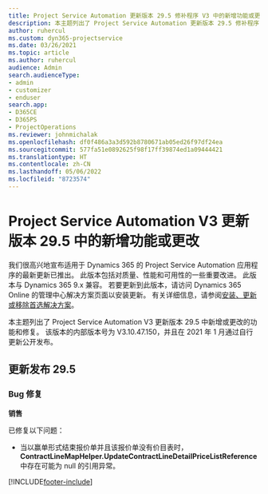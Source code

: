 ```yaml
---
title: Project Service Automation 更新版本 29.5 修补程序 V3 中的新增功能或更改
description: 本主题列出了 Project Service Automation 更新版本 29.5 修补程序 V3 中推出的功能和修复。
author: ruhercul
ms.custom: dyn365-projectservice
ms.date: 03/26/2021
ms.topic: article
ms.author: ruhercul
audience: Admin
search.audienceType:
- admin
- customizer
- enduser
search.app:
- D365CE
- D365PS
- ProjectOperations
ms.reviewer: johnmichalak
ms.openlocfilehash: df0f486a3a3d592b8780671ab05ed26f97df24ea
ms.sourcegitcommit: 577fa51e0892625f98f17ff39874ed1a09444421
ms.translationtype: HT
ms.contentlocale: zh-CN
ms.lasthandoff: 05/06/2022
ms.locfileid: "8723574"
---
```

# <a name="whats-new-or-changed-in-project-service-automation-update-release-295-v3"></a>Project Service Automation V3 更新版本 29.5 中的新增功能或更改

我们很高兴地宣布适用于 Dynamics 365 的 Project Service Automation 应用程序的最新更新已推出。 此版本包括对质量、性能和可用性的一些重要改进。 此版本与 Dynamics 365 9.x 兼容。 若要更新到此版本，请访问 Dynamics 365 Online 的管理中心解决方案页面以安装更新。 有关详细信息，请参阅[安装、更新或移除首选解决方案](/power-platform/admin/install-remove-preferred-solution)。

本主题列出了 Project Service Automation V3 更新版本 29.5 中新增或更改的功能和修复。 该版本的内部版本号为 V3.10.47.150，并且在 2021 年 1 月通过自行更新公开发布。

## <a name="update-release-295"></a>更新发布 29.5

### <a name="bug-fixes"></a>Bug 修复


**销售**

已修复以下问题：

- 当以赢单形式结束报价单并且该报价单没有价目表时，**ContractLineMapHelper.UpdateContractLineDetailPriceListReference** 中存在可能为 null 的引用异常。


[!INCLUDE[footer-include](../includes/footer-banner.md)]
